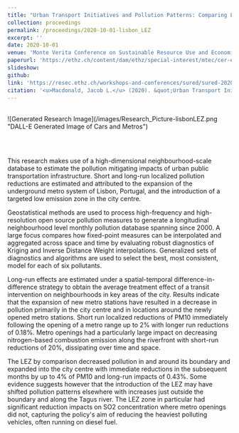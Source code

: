 ```yaml
---
title: "Urban Transport Initiatives and Pollution Patterns: Comparing Low Emission Zones and Metro Expansions via a Spatial-Temporal Difference-in-Difference"
collection: proceedings
permalink: /proceedings/2020-10-01-lisbon_LEZ
excerpt: ''
date: 2020-10-01
venue: 'Monte Verita Conference on Sustainable Resource Use and Economic Dynamics (SURED)'
paperurl: 'https://ethz.ch/content/dam/ethz/special-interest/mtec/cer-eth/resource-econ-dam/documents/research/sured/sured-2020/Urban%20Transport%20Initiatives%20and%20Pollution%20Patterns_Comparing%20Low%20Emission%20Zones%20and.pdf'
slideshow: 
github: 
link: 'https://resec.ethz.ch/workshops-and-conferences/sured/sured-2020/prog-2020.html'
citation: '<u>Macdonald, Jacob L.</u> (2020). &quot;Urban Transport Initiatives and Pollution Patterns: Comparing Low Emission Zones and Metro Expansions via a Spatial-Temporal Difference-in-Difference.&quot; <b><i><span style="color:white">Monte Verita Conference on Sustainable Resource Use and Economic Dynamics (SURED)</span></i></b>'
---
```


<br />
![Generated Research Image](/images/Research_Picture-lisbonLEZ.png "DALL-E Generated Image of Cars and Metros")



### <span style="color:white">Abstract</span>

This research makes use of a high-dimensional neighbourhood-scale database to estimate the pollution mitigating impacts of urban public transportation infrastructure. Short and long-run localized pollution reductions are estimated and attributed to the expansion of the underground metro system of Lisbon, Portugal, and the introduction of a targeted low emission zone in the city centre.

Geostatistical methods are used to process high-frequency and high-resolution open source pollution measures to generate a longitudinal neighbourhood level monthly pollution database spanning since 2000. A large focus compares how fixed-point measures can be interpolated and aggregated across space and time by evaluating robust diagnostics of Kriging and Inverse Distance Weight interpolations. Generalized sets of diagnostics and algorithms are used to select the best, most consistent, model for each of six pollutants.

Long-run effects are estimated under a spatial-temporal difference-in-difference strategy to obtain the average treatment effect of a transit intervention on neighbourhoods in key areas of the city. Results indicate that the expansion of new metro stations have resulted in a decrease in pollution primarily in the city centre and in locations around the newly opened metro stations. Short run localized reductions of PM10 immediately following the opening of a metro range up to 2% with longer run reductions of 0.18%. Metro openings had a particularly large impact on decreasing nitrogen-based combustion emission along the riverfront with short-run reductions of 20%, dissipating over time and space.

The LEZ by comparison decreased pollution in and around its boundary and expanded into the city centre with immediate reductions in the subsequent months by up to 4% of PM10 and long-run impacts of 0.43%. Some evidence suggests however that the introduction of the LEZ may have shifted pollution patterns elsewhere with increases just outside the boundary and along the Tagus river. The LEZ zone in particular had significant reduction impacts on SO2 concentration where metro openings did not, capturing the policy's aim of reducing the heaviest polluting vehicles, often running on diesel fuel.
